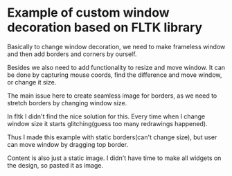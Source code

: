 Example of custom window decoration based on FLTK library
=========================================================

Basically to change window decoration, we need to make frameless window and then add borders and corners by ourself.

Besides we also need to add functionality to resize and move window. It can be done by capturing mouse coords, find the difference and move window, or change it size. 

The main issue here to create seamless image for borders, as we need to stretch borders by changing window size.

In fltk I didn't find the nice solution for this. Every time when I change window size it starts glitching(guess too many redrawings happened). 

Thus I made this example with static borders(can't change size), but user can move window by dragging top border.

Content is also just a static image. I didn't have time to make all widgets on the design, so pasted it as image.

